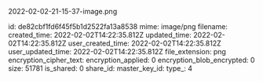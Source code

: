 2022-02-02-21-15-37-image.png

id: de82cbf1fd6f45f5b1d2522fa13a8538
mime: image/png
filename: 
created_time: 2022-02-02T14:22:35.812Z
updated_time: 2022-02-02T14:22:35.812Z
user_created_time: 2022-02-02T14:22:35.812Z
user_updated_time: 2022-02-02T14:22:35.812Z
file_extension: png
encryption_cipher_text: 
encryption_applied: 0
encryption_blob_encrypted: 0
size: 51781
is_shared: 0
share_id: 
master_key_id: 
type_: 4
